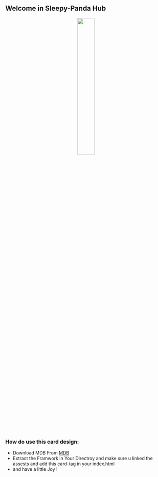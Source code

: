 
## Welcome in Sleepy-Panda Hub
<p align="center" width="100%">
  <img  width="33%" src="https://www.dropbox.com/s/6jxy705w0fla6gj/Untitled-cpr.png?dl=0" />
</p>

### How do use this card design:
- Download MDB From   [MDB](https://mdbootstrap.com/docs/standard/getting-started/installation/)
- Extract the Framwork in Your Directroy and make sure u linked the assests and add this card-tag in your index.html
- and have a little Joy !
